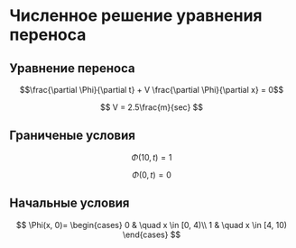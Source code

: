 # Численное решение уравнения переноса
## Уравнение переноса
  $$\frac{\partial \Phi}{\partial t} + V \frac{\partial \Phi}{\partial x} = 0$$
  
  $$ V = 2.5\frac{m}{sec} $$
## Граниченые условия
  $$\Phi(10, t) = 1$$
  
  $$\Phi(0, t) = 0$$
## Начальные условия
$$
\Phi(x, 0)=
\begin{cases}
0 & \quad x \in [0, 4)\\ 
1 & \quad x \in [4, 10)
\end{cases}
$$
